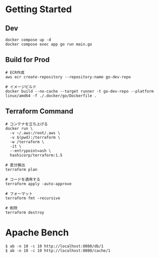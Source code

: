 # Getting Started

## Dev
```shell
docker compose up -d
docker compose exec app go run main.go
```

## Build for Prod
```shell:
# ECR作成
aws ecr create-repository --repository-name go-dev-repo

# イメージビルド
docker build --no-cache --target runner -t go-dev-repo --platform linux/amd64 -f ./.docker/go/Dockerfile .
```

## Terraform Command

```shell
# コンテナを立ち上げる
docker run \
  -v ~/.aws:/root/.aws \
  -v $(pwd):/terraform \
  -w /terraform \
  -it \
  --entrypoint=ash \
  hashicorp/terraform:1.5

# 差分検出
terraform plan

# コードを適用する
terraform apply -auto-approve

# フォーマット
terraform fmt -recursive

# 削除
terraform destroy
```

# Apache Bench

```shell
$ ab -n 10 -c 10 http://localhost:8080/db/1
$ ab -n 10 -c 10 http://localhost:8080/cache/1
```